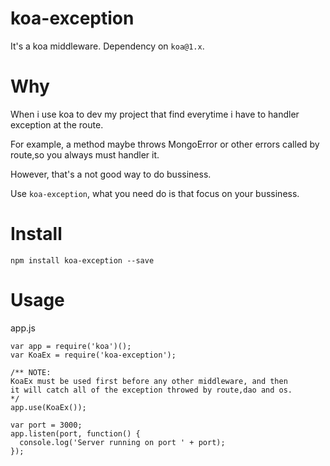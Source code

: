 # koa-exception

It's a koa middleware. Dependency on `koa@1.x`.

# Why

When i use koa to dev my project that find everytime i have to
handler exception at the route. 

For example, a method maybe throws
MongoError or other errors called by route,so you always must handler it.

However, that's a not good way to do bussiness.

Use `koa-exception`, what you need do is that focus on your bussiness.

# Install

```
npm install koa-exception --save
```

# Usage

app.js

```
var app = require('koa')();
var KoaEx = require('koa-exception');

/** NOTE:
KoaEx must be used first before any other middleware, and then 
it will catch all of the exception throwed by route,dao and os.
*/       
app.use(KoaEx());

var port = 3000;
app.listen(port, function() {
  console.log('Server running on port ' + port);
});
```



